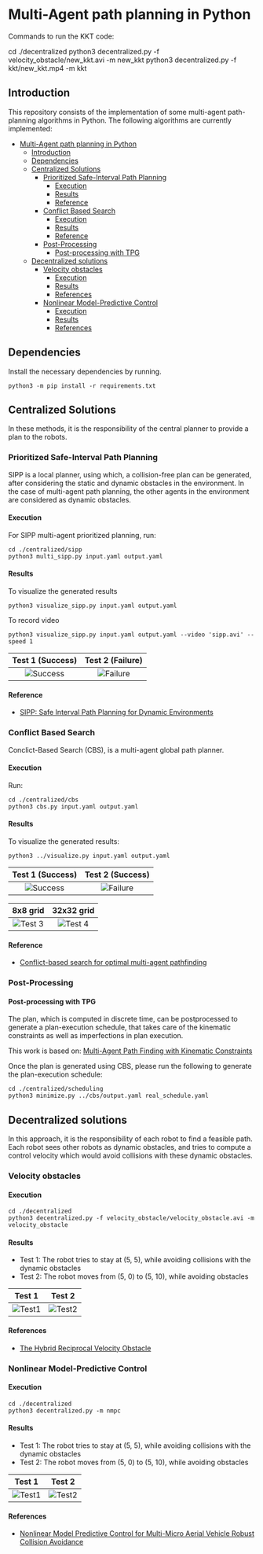 # Multi-Agent path planning in Python

Commands to run the KKT code:

cd ./decentralized
python3 decentralized.py -f velocity_obstacle/new_kkt.avi -m new_kkt
python3 decentralized.py -f kkt/new_kkt.mp4 -m kkt

## Introduction

This repository consists of the implementation of some multi-agent path-planning algorithms in Python. The following algorithms are currently implemented:

- [Multi-Agent path planning in Python](#multi-agent-path-planning-in-python)
  - [Introduction](#introduction)
  - [Dependencies](#dependencies)
  - [Centralized Solutions](#centralized-solutions)
    - [Prioritized Safe-Interval Path Planning](#prioritized-safe-interval-path-planning)
      - [Execution](#execution)
      - [Results](#results)
      - [Reference](#reference)
    - [Conflict Based Search](#conflict-based-search)
      - [Execution](#execution-1)
      - [Results](#results-1)
      - [Reference](#reference-1)
    - [Post-Processing](#post-processing)
      - [Post-processing with TPG](#post-processing-with-tpg)
  - [Decentralized solutions](#decentralized-solutions)
    - [Velocity obstacles](#velocity-obstacles)
      - [Execution](#execution-2)
      - [Results](#results-2)
      - [References](#references)
    - [Nonlinear Model-Predictive Control](#nonlinear-model-predictive-control)
      - [Execution](#execution-3)
      - [Results](#results-3)
      - [References](#references-1)

## Dependencies

Install the necessary dependencies by running.

```shell
python3 -m pip install -r requirements.txt
```

## Centralized Solutions

In these methods, it is the responsibility of the central planner to provide a plan to the robots.

### Prioritized Safe-Interval Path Planning

SIPP is a local planner, using which, a collision-free plan can be generated, after considering the static and dynamic obstacles in the environment. In the case of multi-agent path planning, the other agents in the environment are considered as dynamic obstacles. 

#### Execution

For SIPP multi-agent prioritized planning, run:

``` 
cd ./centralized/sipp
python3 multi_sipp.py input.yaml output.yaml
```

#### Results

To visualize the generated results

``` 
python3 visualize_sipp.py input.yaml output.yaml 
```

To record video

``` 
python3 visualize_sipp.py input.yaml output.yaml --video 'sipp.avi' --speed 1
```

|            Test 1 (Success)            |            Test 2 (Failure)            |
|:--------------------------------------:|:--------------------------------------:|
| ![Success](./centralized/sipp/results/success.gif) | ![Failure](./centralized/sipp/results/failure.gif)|

#### Reference

- [SIPP: Safe Interval Path Planning for Dynamic Environments](https://www.cs.cmu.edu/~maxim/files/sipp_icra11.pdf)

### Conflict Based Search

Conclict-Based Search (CBS), is a multi-agent global path planner.

#### Execution

Run:

``` 
cd ./centralized/cbs
python3 cbs.py input.yaml output.yaml
```

#### Results

To visualize the generated results:

``` shell
python3 ../visualize.py input.yaml output.yaml
```

|           Test 1 (Success)           |           Test 2 (Success)           |
|:------------------------------------:|:------------------------------------:|
|![Success](./centralized/cbs/results/test_2.gif) | ![Failure](./centralized/cbs/results/test_1.gif)|

|               8x8 grid              |              32x32 grid             |
|:-----------------------------------:|:-----------------------------------:|
| ![Test 3](./centralized/cbs/results/test_3.gif) | ![Test 4](./centralized/cbs/results/test_4.gif)|

#### Reference

- [Conflict-based search for optimal multi-agent pathfinding](https://www.sciencedirect.com/science/article/pii/S0004370214001386)

### Post-Processing

#### Post-processing with TPG

The plan, which is computed in discrete time, can be postprocessed to generate a plan-execution schedule, that takes care of the kinematic constraints as well as imperfections in plan execution.

This work is based on: [Multi-Agent Path Finding with Kinematic Constraints](https://www.aaai.org/ocs/index.php/ICAPS/ICAPS16/paper/view/13183/12711)

Once the plan is generated using CBS, please run the following to generate the plan-execution schedule:

``` shell
cd ./centralized/scheduling
python3 minimize.py ../cbs/output.yaml real_schedule.yaml
```

## Decentralized solutions

In this approach, it is the responsibility of each robot to find a feasible path. Each robot sees other robots as dynamic obstacles, and tries to compute a control velocity which would avoid collisions with these dynamic obstacles.

### Velocity obstacles

#### Execution

```shell
cd ./decentralized
python3 decentralized.py -f velocity_obstacle/velocity_obstacle.avi -m velocity_obstacle
```

#### Results

- Test 1: The robot tries to stay at (5, 5), while avoiding collisions with the dynamic obstacles
- Test 2: The robot moves from (5, 0) to (5, 10), while avoiding obstacles

| Test 1|Test 2|
| :------------: | :------------: |
|![Test1](./decentralized/velocity_obstacle/velocity_obstacle_1.gif)|![Test2](./decentralized/velocity_obstacle/velocity_obstacle_2.gif)|

#### References

- [The Hybrid Reciprocal Velocity Obstacle](http://gamma.cs.unc.edu/HRVO/HRVO-T-RO.pdf)

### Nonlinear Model-Predictive Control

#### Execution

```shell
cd ./decentralized
python3 decentralized.py -m nmpc
```

#### Results

- Test 1: The robot tries to stay at (5, 5), while avoiding collisions with the dynamic obstacles
- Test 2: The robot moves from (5, 0) to (5, 10), while avoiding obstacles

| Test 1|Test 2|
| :------------: | :------------: |
|![Test1](./decentralized/nmpc/nmpc_1.gif)|![Test2](./decentralized/nmpc/nmpc_2.gif)|

#### References

- [Nonlinear Model Predictive Control for Multi-Micro Aerial Vehicle Robust Collision Avoidance](https://arxiv.org/abs/1703.01164)
